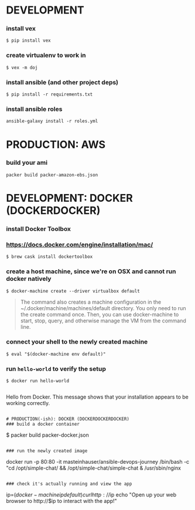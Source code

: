 # DEVELOPMENT

### install vex
```
$ pip install vex
```

### create virtualenv to work in
```
$ vex -m doj
```

### install ansible (and other project deps)
```
$ pip install -r requirements.txt
```

### install ansible roles
```
ansible-galaxy install -r roles.yml
```

# PRODUCTION: AWS

### build your ami
```
packer build packer-amazon-ebs.json
```


# DEVELOPMENT: DOCKER (DOCKERDOCKER)
### install Docker Toolbox
### https://docs.docker.com/engine/installation/mac/
```
$ brew cask install dockertoolbox
```

### create a host machine, since we're on OSX and cannot run docker natively
```
$ docker-machine create --driver virtualbox default
```

> The command also creates a machine configuration in the
> ~/.docker/machine/machines/default directory. You only need to run the create
> command once. Then, you can use docker-machine to start, stop, query, and
> otherwise manage the VM from the command line.

### connect your shell to the newly created machine
```
$ eval "$(docker-machine env default)"
```

### run `hello-world` to verify the setup
```
$ docker run hello-world
```

> ```
Hello from Docker.
This message shows that your installation appears to be working correctly.
```

# PRODUCTION(-ish): DOCKER (DOCKERDOCKERDOCKER)
### build a docker container
```
$ packer build packer-docker.json
```

### run the newly created image
```
docker run -p 80:80 -it masteinhauser/ansible-devops-journey /bin/bash -c "cd /opt/simple-chat/ && /opt/simple-chat/simple-chat & /usr/sbin/nginx
```

### check it's actually running and view the app
```
ip=$(docker-machine ip default)
curl http://$ip
echo "Open up your web browser to http://$ip to interact with the app!"
```
